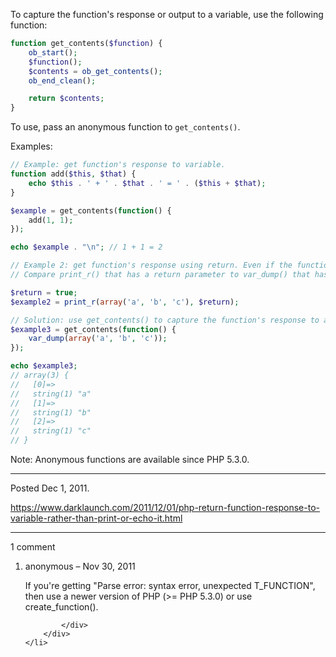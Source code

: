 To capture the function's response or output to a variable, use the following function:

```php
function get_contents($function) {
    ob_start();
    $function();
    $contents = ob_get_contents();
    ob_end_clean();

    return $contents;
}
```

To use, pass an anonymous function to `get_contents()`.

Examples:

```php
// Example: get function's response to variable.
function add($this, $that) {
    echo $this . ' + ' . $that . ' = ' . ($this + $that);
}

$example = get_contents(function() {
    add(1, 1);
});

echo $example . "\n"; // 1 + 1 = 2
```
```php
// Example 2: get function's response using return. Even if the function echos output, it can be captured to a variable.
// Compare print_r() that has a return parameter to var_dump() that has no such parameter.

$return = true;
$example2 = print_r(array('a', 'b', 'c'), $return);

// Solution: use get_contents() to capture the function's response to a variable.
$example3 = get_contents(function() {
    var_dump(array('a', 'b', 'c'));
});

echo $example3;
// array(3) {
//   [0]=>
//   string(1) "a"
//   [1]=>
//   string(1) "b"
//   [2]=>
//   string(1) "c"
// }
```

Note: Anonymous functions are available since PHP 5.3.0.

---

Posted Dec 1, 2011.

https://www.darklaunch.com/2011/12/01/php-return-function-response-to-variable-rather-than-print-or-echo-it.html

---

1 comment

<ol>
    <li>
        <div>
            anonymous &ndash; Nov 30, 2011
            <div>

If you're getting "Parse error: syntax error, unexpected T_FUNCTION", then use a newer version of PHP (&gt;= PHP 5.3.0) or use create_function().

            </div>
        </div>
    </li>
</ol>
